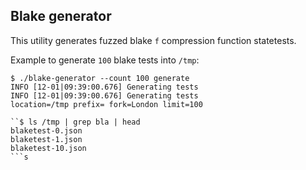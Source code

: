 ## Blake generator

This utility generates fuzzed blake `f` compression function statetests. 

Example to generate `100` blake tests into `/tmp`:
````
$ ./blake-generator --count 100 generate
INFO [12-01|09:39:00.676] Generating tests 
INFO [12-01|09:39:00.676] Generating tests                         location=/tmp prefix= fork=London limit=100

````
```
``$ ls /tmp | grep bla | head
blaketest-0.json
blaketest-1.json
blaketest-10.json
```s
